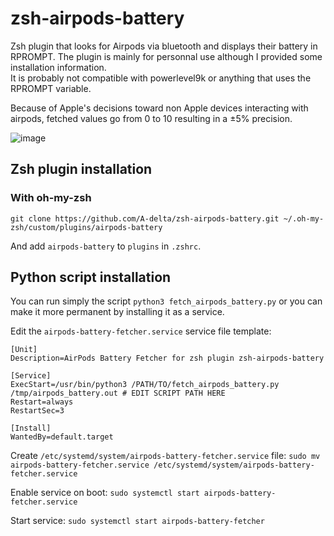# zsh-airpods-battery
Zsh plugin that looks for Airpods via bluetooth and displays their battery in RPROMPT. The plugin is mainly for personnal use although I provided some installation information. \
It is probably not compatible with powerlevel9k or anything that uses the RPROMPT variable.

Because of Apple's decisions toward non Apple devices interacting with airpods, fetched values go from 0 to 10 resulting in a &pm;5% precision. 

![image](https://github.com/A-delta/zsh-airpods-battery/assets/55986107/30f964b5-6085-4760-9a74-14148942cd49)

## Zsh plugin installation

### With oh-my-zsh
```
git clone https://github.com/A-delta/zsh-airpods-battery.git ~/.oh-my-zsh/custom/plugins/airpods-battery
```
And add `airpods-battery` to `plugins` in `.zshrc`.

##  Python script installation

You can run simply the script `python3 fetch_airpods_battery.py` or you can make it more permanent by installing it as a service.

Edit the `airpods-battery-fetcher.service` service file template:
```
[Unit]
Description=AirPods Battery Fetcher for zsh plugin zsh-airpods-battery

[Service]
ExecStart=/usr/bin/python3 /PATH/TO/fetch_airpods_battery.py /tmp/airpods_battery.out # EDIT SCRIPT PATH HERE
Restart=always
RestartSec=3

[Install]
WantedBy=default.target
```

Create `/etc/systemd/system/airpods-battery-fetcher.service` file:
`sudo mv airpods-battery-fetcher.service /etc/systemd/system/airpods-battery-fetcher.service`

Enable service on boot:
`sudo systemctl start airpods-battery-fetcher.service`

Start service:
`sudo systemctl start airpods-battery-fetcher`

